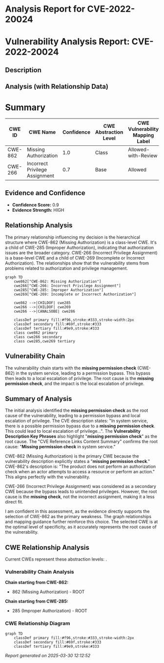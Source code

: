 # Analysis Report for CVE-2022-20024

# Vulnerability Analysis Report: CVE-2022-20024

## Description



## Analysis (with Relationship Data)

# Summary
| CWE ID | CWE Name | Confidence | CWE Abstraction Level | CWE Vulnerability Mapping Label | CWE-Vulnerability Mapping Notes |
|---|---|---|---|---|---|
| CWE-862 | Missing Authorization | 1.0 | Class | Allowed-with-Review | Primary CWE |
| CWE-266 | Incorrect Privilege Assignment | 0.7 | Base | Allowed | Secondary Candidate |

## Evidence and Confidence

*   **Confidence Score:** 0.9
*   **Evidence Strength:** HIGH

## Relationship Analysis
The primary relationship influencing my decision is the hierarchical structure where CWE-862 (Missing Authorization) is a class-level CWE. It's a child of CWE-285 (Improper Authorization), indicating that authorization issues are the broader category. CWE-266 (Incorrect Privilege Assignment) is a base-level CWE and a child of CWE-269 (Incomplete or Incorrect Authorization). The relationships show that the vulnerability stems from problems related to authorization and privilege management.

```mermaid
graph TD
    cwe862["CWE-862: Missing Authorization"]
    cwe266["CWE-266: Incorrect Privilege Assignment"]
    cwe285["CWE-285: Improper Authorization"]
    cwe269["CWE-269: Incomplete or Incorrect Authorization"]

    cwe862 -->|CHILDOF| cwe285
    cwe266 -->|CHILDOF| cwe269
    cwe266 -->|CANALSOBE| cwe286

    classDef primary fill:#f96,stroke:#333,stroke-width:2px
    classDef secondary fill:#69f,stroke:#333
    classDef tertiary fill:#9e9,stroke:#333
    class cwe862 primary
    class cwe266 secondary
    class cwe285,cwe269 tertiary
```

## Vulnerability Chain
The vulnerability chain starts with the **missing permission check** (CWE-862) in the system service, leading to a permission bypass. This bypass then leads to a local escalation of privilege. The root cause is the **missing permission check**, and the impact is the local escalation of privilege.

## Summary of Analysis
The initial analysis identified the **missing permission check** as the root cause of the vulnerability, leading to a permission bypass and local escalation of privilege. The CVE description states: "In system service, there is a possible permission bypass due to a **missing permission check**. This could lead to local escalation of privilege...". The **Vulnerability Description Key Phrases** also highlight "**missing permission check**" as the root cause. The "CVE Reference Links Content Summary" confirms the root cause: "**Missing permission check** in system service."

CWE-862 (Missing Authorization) is the primary CWE because the vulnerability description explicitly states a "**missing permission check**." CWE-862's description is: "The product does not perform an authorization check when an actor attempts to access a resource or perform an action." This aligns perfectly with the vulnerability.

CWE-266 (Incorrect Privilege Assignment) was considered as a secondary CWE because the bypass leads to unintended privileges. However, the root cause is the **missing check**, not the incorrect assignment, making it a less direct fit.

I am confident in this assessment, as the evidence directly supports the selection of CWE-862 as the primary weakness. The graph relationships and mapping guidance further reinforce this choice. The selected CWE is at the optimal level of specificity, as it accurately represents the root cause of the vulnerability.


## CWE Relationship Analysis

Current CWEs represent these abstraction levels: .


### Vulnerability Chain Analysis

**Chain starting from CWE-862:**
- 862 (Missing Authorization) - ROOT


**Chain starting from CWE-285:**
- 285 (Improper Authorization) - ROOT



### CWE Relationship Diagram

```mermaid
graph TD
    classDef primary fill:#f96,stroke:#333,stroke-width:2px
    classDef secondary fill:#69f,stroke:#333
    classDef tertiary fill:#9e9,stroke:#333
```



*Report generated on 2025-03-30 12:12:52*
